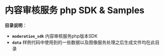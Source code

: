 # 内容审核服务 php SDK & Samples

**目录说明**：
+ **`moderation_sdk`** 内容审核服务php版本SDK
+ **`data`** 样例代码中使用到的一些数据以及图像服务处理之后生成文件均在此目录


